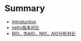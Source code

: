 # Summary

* [Introduction](README.md)
* [netty版本对比](version-3-4-5.md)
* [BIO，伪AIO，NIO，AIO分析对比](1.md)